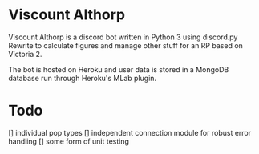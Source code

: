 Viscount Althorp
================
Viscount Althorp is a discord bot written in Python 3 using discord.py Rewrite
to calculate figures and manage other stuff for an RP based on Victoria 2.

The bot is hosted on Heroku and user data is stored in a MongoDB database run
through Heroku's MLab plugin.


Todo
====
[] individual pop types
[] independent connection module for robust error handling
[] some form of unit testing
